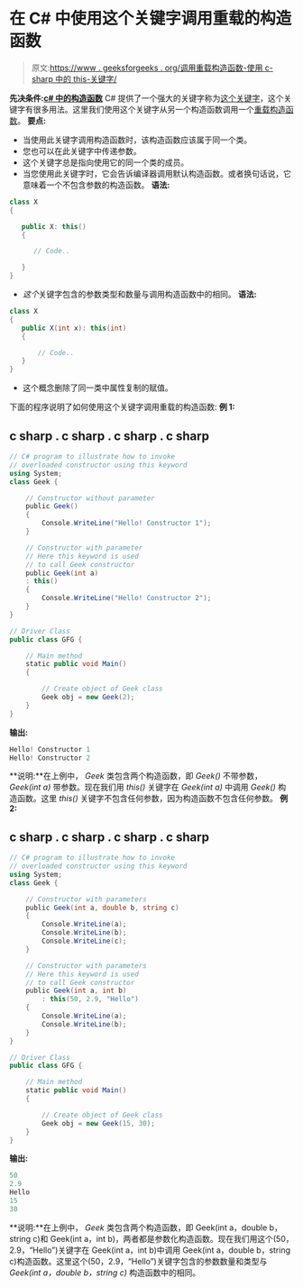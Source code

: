 # 在 C# 中使用这个关键字调用重载的构造函数

> 原文:[https://www . geeksforgeeks . org/调用重载构造函数-使用 c-sharp 中的 this-关键字/](https://www.geeksforgeeks.org/invoking-an-overloaded-constructor-using-this-keyword-in-c-sharp/)

**先决条件:**[**c# 中的构造函数**](https://www.geeksforgeeks.org/c-sharp-constructors/)
C# 提供了一个强大的关键字称为[这个关键字](https://www.geeksforgeeks.org/c-this-keyword/)，这个关键字有很多用法。这里我们使用这个关键字从另一个构造函数调用一个[重载构造函数](https://www.geeksforgeeks.org/c-constructor-overloading/)。
**要点:**

*   当使用此关键字调用构造函数时，该构造函数应该属于同一个类。
*   您也可以在此关键字中传递参数。
*   这个关键字总是指向使用它的同一个类的成员。
*   当您使用此关键字时，它会告诉编译器调用默认构造函数。或者换句话说，它意味着一个不包含参数的构造函数。
    **语法:**

```cs
class X 
{

   public X: this()
   {

      // Code..

   }
}
```

*   *这个*关键字包含的参数类型和数量与调用构造函数中的相同。
    **语法:**

```cs
class X
{
   public X(int x): this(int)
   {

       // Code..
   }
}
```

*   这个概念删除了同一类中属性复制的赋值。

下面的程序说明了如何使用这个关键字调用重载的构造函数:
**例 1:**

## c sharp . c sharp . c sharp . c sharp

```cs
// C# program to illustrate how to invoke
// overloaded constructor using this keyword
using System;
class Geek {

    // Constructor without parameter
    public Geek()
    {
        Console.WriteLine("Hello! Constructor 1");
    }

    // Constructor with parameter
    // Here this keyword is used
    // to call Geek constructor
    public Geek(int a)
    : this()
    {
        Console.WriteLine("Hello! Constructor 2");
    }
}

// Driver Class
public class GFG {

    // Main method
    static public void Main()
    {

        // Create object of Geek class
        Geek obj = new Geek(2);
    }
}
```

**输出:**

```cs
Hello! Constructor 1
Hello! Constructor 2
```

**说明:**在上例中， *Geek* 类包含两个构造函数，即 *Geek()* 不带参数， *Geek(int a)* 带参数。现在我们用 *this()* 关键字在 *Geek(int a)* 中调用 *Geek()* 构造函数。这里 *this()* 关键字不包含任何参数，因为构造函数不包含任何参数。
**例 2:**

## c sharp . c sharp . c sharp . c sharp

```cs
// C# program to illustrate how to invoke
// overloaded constructor using this keyword
using System;
class Geek {

    // Constructor with parameters
    public Geek(int a, double b, string c)
    {
        Console.WriteLine(a);
        Console.WriteLine(b);
        Console.WriteLine(c);
    }

    // Constructor with parameters
    // Here this keyword is used
    // to call Geek constructor
    public Geek(int a, int b)
        : this(50, 2.9, "Hello")
    {
        Console.WriteLine(a);
        Console.WriteLine(b);
    }
}

// Driver Class
public class GFG {

    // Main method
    static public void Main()
    {

        // Create object of Geek class
        Geek obj = new Geek(15, 30);
    }
}
```

**输出:**

```cs
50
2.9
Hello
15
30
```

**说明:**在上例中， *Geek* 类包含两个构造函数，即 Geek(int a，double b，string c)和 Geek(int a，int b)，两者都是参数化构造函数。现在我们用这个(50，2.9，“Hello”)关键字在 Geek(int a，int b)中调用 Geek(int a，double b，string c)构造函数。这里这个(50，2.9，“Hello”)关键字包含的参数数量和类型与 *Geek(int a，double b，string c)* 构造函数中的相同。